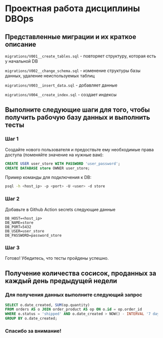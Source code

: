 # Проектная работа дисциплины DBOps

## Представленные миграции и их краткое описание
`migrations/V001__create_tables.sql` - повторяет структуру, которая есть у начальной DB

`migrations/V002__change_schema.sql` - изменение структуры базы данных, удаление неиспользуемых таблиц

`migrations/V003__insert_data.sql` - добавляет данные

`migrations/V004__create_index.sql` - создает индексы

## Выполните следующие шаги для того, чтобы получить рабочую базу данных и выполнить тесты

### Шаг 1
Создайте нового пользователя и предоствьте ему необходимые права доступа (поменяйте значение на нужные вам):

```sql
CREATE USER user_store WITH PASSWORD 'user_password';
CREATE DATABASE store OWNER user_store;
```

Пример команды для подключения к DB:
```bash
psql -h <host_ip> -p <port> -U <user> -d store
```

### Шаг 2

Добавьте в Github Action secrets следующие данные

```
DB_HOST=<host_ip>
DB_NAME=store
DB_PORT=5432
DB_USER=user_store
DB_PASSWORD=password_store
```

### Шаг 3
Готово! Убедитесь, что тесты пройдены успешно.

## Получение количества сосисок, проданных за каждый день предыдущей недели
### Для получения данных выполните следующий запрос
```sql
SELECT o.date_created, SUM(op.quantity) 
FROM orders AS o JOIN order_product AS op ON o.id = op.order_id
WHERE o.status = 'shipped' AND o.date_created > NOW() - INTERVAL '7 day'
GROUP BY o.date_created;
```

### Спасибо за внимание!